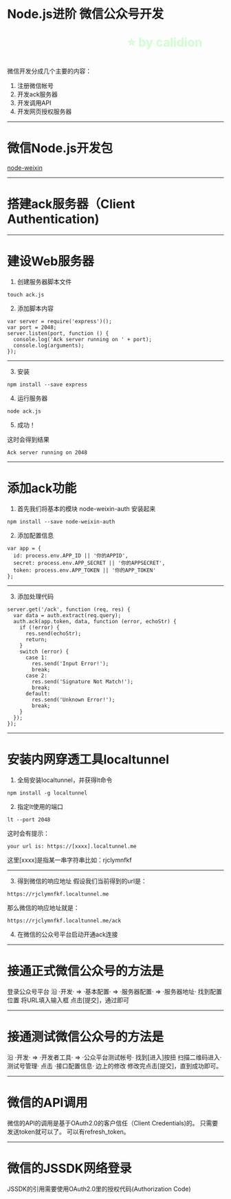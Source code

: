 <!--
$theme: gaia
template: gaia
-->

Node.js进阶
微信公众号开发<p style="text-align:right;font-size:28px;margin-right:50px;color:#cFc;">:star: by calidion</p>
===
微信开发分成几个主要的内容：

1. 注册微信帐号
2. 开发ack服务器
3. 开发调用API
4. 开发网页授权服务器

---
微信Node.js开发包
===
[node-weixin](http://www.node-weixin.com/)


---
搭建ack服务器（Client Authentication)
===
---

建设Web服务器
===

1. 创建服务器脚本文件
```
touch ack.js
```
2. 添加脚本内容
```
var server = require('express')();
var port = 2048;
server.listen(port, function () {
  console.log('Ack server running on ' + port);
  console.log(arguments);
});
```

---

3. 安装
```
npm install --save express
```
4. 运行服务器
```
node ack.js
```

5. 成功！

这时会得到结果

```
Ack server running on 2048
```

---
添加ack功能
===
1. 首先我们将基本的模块 node-weixin-auth 安装起来
```
npm install --save node-weixin-auth
```
2. 添加配置信息
```
var app = {
  id: process.env.APP_ID || '你的APPID',
  secret: process.env.APP_SECRET || '你的APPSECRET',
  token: process.env.APP_TOKEN || '你的APP_TOKEN'
};
```

---


3. 添加处理代码
```
server.get('/ack', function (req, res) {
  var data = auth.extract(req.query);
  auth.ack(app.token, data, function (error, echoStr) {
    if (!error) {
      res.send(echoStr);
      return;
    }
    switch (error) {
      case 1:
        res.send('Input Error!');
        break;
      case 2:
        res.send('Signature Not Match!');
        break;
      default:
        res.send('Unknown Error!');
        break;
    }
  });
});
```
---
安装内网穿透工具localtunnel
===
1. 全局安装localtunnel，并获得lt命令
```
npm install -g localtunnel
```

2. 指定lt使用的端口
```
lt --port 2048
```
这时会有提示：
```
your url is: https://[xxxx].localtunnel.me
```

这里[xxxx]是指某一串字符串比如：rjclymnfkf

---

3. 得到微信的响应地址
假设我们当前得到的url是：
```
https://rjclymnfkf.localtunnel.me
```
那么微信的响应地址就是：
```
https://rjclymnfkf.localtunnel.me/ack
```

4. 在微信的公众号平台启动开通ack连接

---
接通正式微信公众号的方法是
===
登录公众号平台
沿 ·开发· => ·基本配置· => ·服务器配置· => ·服务器地址· 找到配置位置
将URL填入输入框
点击[提交]，通过即可

---
接通测试微信公众号的方法是
===
沿 ·开发· => ·开发者工具· => ·公众平台测试帐号·
找到[进入]按扭
扫描二维码进入·测试号管理·
点击 ·接口配置信息· 边上的修改
修改完点击[提交]，直到成功即可。

---
微信的API调用
===
微信的API的调用是基于OAuth2.0的客户信任（Client Credentials)的。
只需要发送token就可以了。
可以有refresh_token。

---
微信的JSSDK网络登录
===
JSSDK的引用需要使用OAuth2.0里的授权代码(Authorization Code)

















